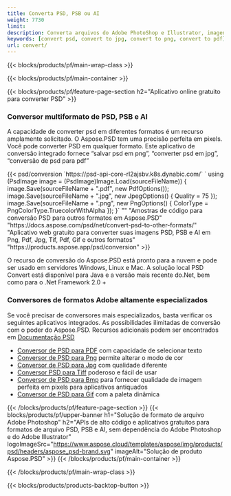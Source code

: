 ```yaml
---
title: Converta PSD, PSB ou AI
weight: 7730
limit: 
description: Converta arquivos do Adobe PhotoShop e Illustrator, imagens e outros formatos
keywords: [convert psd, convert to jpg, convert to png, convert to pdf]
url: convert/
---
```


{{< blocks/products/pf/main-wrap-class >}}

{{< blocks/products/pf/main-container >}}

{{< blocks/products/pf/feature-page-section h2="Aplicativo online gratuito para converter PSD" >}}
<h3 class="headingpdleft">Conversor multiformato de PSD, PSB e AI</h3>
<p>A capacidade de converter psd em diferentes formatos é um recurso amplamente solicitado. O Aspose.PSD tem uma precisão perfeita em pixels. Você pode converter PSD em qualquer formato. Este aplicativo de conversão integrado fornece “salvar psd em png”, “converter psd em jpg”, “conversão de psd para pdf”</p>
{{< psd/conversion `https://psd-api-core-rl2ajsbv.k8s.dynabic.com/` 
`    using (PsdImage image = (PsdImage)Image.Load(sourceFileName))
    {
        image.Save(sourceFileName + ".pdf", new PdfOptions());
        image.Save(sourceFileName + ".jpg",  new JpegOptions() { Quality = 75 });
        image.Save(sourceFileName + ".png",  new PngOptions() {  ColorType = PngColorType.TruecolorWithAlpha });
    }` 
"" 
"Amostras de código para conversão PSD para outros formatos em Aspose.PSD"  "https://docs.aspose.com/psd/net/convert-psd-to-other-formats/" 
"Aplicativo web gratuito para converter suas imagens PSD, PSB e AI em Png, Pdf, Jpg, Tif, Pdf, Gif e outros formatos" "https://products.aspose.app/psd/conversion" >}}
<br />
<p>O recurso de conversão do Aspose.PSD está pronto para a nuvem e pode ser usado em servidores Windows, Linux e Mac. A solução local PSD Convert está disponível para Java e a versão mais recente do.Net, bem como para o .Net Framework 2.0 +</p>

<h3 class="headingpdleft">Conversores de formatos Adobe altamente especializados</h3>
<p>Se você precisar de conversores mais especializados, basta verificar os seguintes aplicativos integrados. As possibilidades ilimitadas de conversão com o poder do Aspose.PSD. Recursos adicionais podem ser encontrados em <a href="https://docs.aspose.com/psd/">Documentação PSD</a></p>
<ul>
<li><a href="to-pdf">Conversor de PSD para PDF</a> com capacidade de selecionar texto</li>
<li><a href="to-png">Conversor de PSD para Png</a> permite alterar o modo de cor</li>
<li><a href="to-jpg">Conversor de PSD para Jpg</a> com qualidade diferente</li>
<li><a href="to-tiff">Conversor PSD para Tiff</a> poderoso e fácil de usar</li>
<li><a href="to-bmp">Conversor de PSD para Bmp</a> para fornecer qualidade de imagem perfeita em pixels para aplicativos antiquados</li>
<li><a href="to-gif">Conversor de PSD para Gif</a> com a paleta dinâmica</li>
</ul>

{{< /blocks/products/pf/feature-page-section >}}
{{< blocks/products/pf/upper-banner h1="Solução de formato de arquivo Adobe Photoshop" h2="APIs de alto código e aplicativos gratuitos para formatos de arquivo PSD, PSB e AI, sem dependência do Adobe Photoshop e do Adobe Illustrator" logoImageSrc="https://www.aspose.cloud/templates/aspose/img/products/psd/headers/aspose_psd-brand.svg" imageAlt="Solução de produto Aspose.PSD" >}}
{{< /blocks/products/pf/main-container >}}


{{< /blocks/products/pf/main-wrap-class >}}

{{< blocks/products/products-backtop-button >}}
